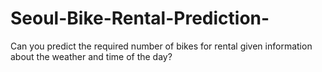 # Seoul-Bike-Rental-Prediction-
Can you predict the required number of bikes for rental given information about the weather and time of the day?

